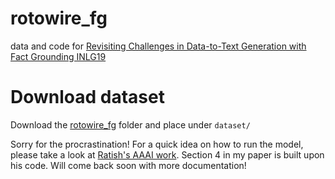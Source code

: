 # rotowire_fg

data and code for [Revisiting Challenges in Data-to-Text Generation with Fact Grounding INLG19](https://www.inlg2019.com/assets/papers/32_Paper.pdf)

# Download dataset

Download the [rotowire_fg](https://drive.google.com/drive/folders/19hV_VegpJ8oZ0Qcnk72cd8AJlx2HfaBD?usp=sharing) folder and place under `dataset/`

Sorry for the procrastination! For a quick idea on how to run the model, please take a look at [Ratish's AAAI work](https://github.com/ratishsp/data2text-plan-py). Section 4 in my paper is built upon his code. Will come back soon with more documentation!
